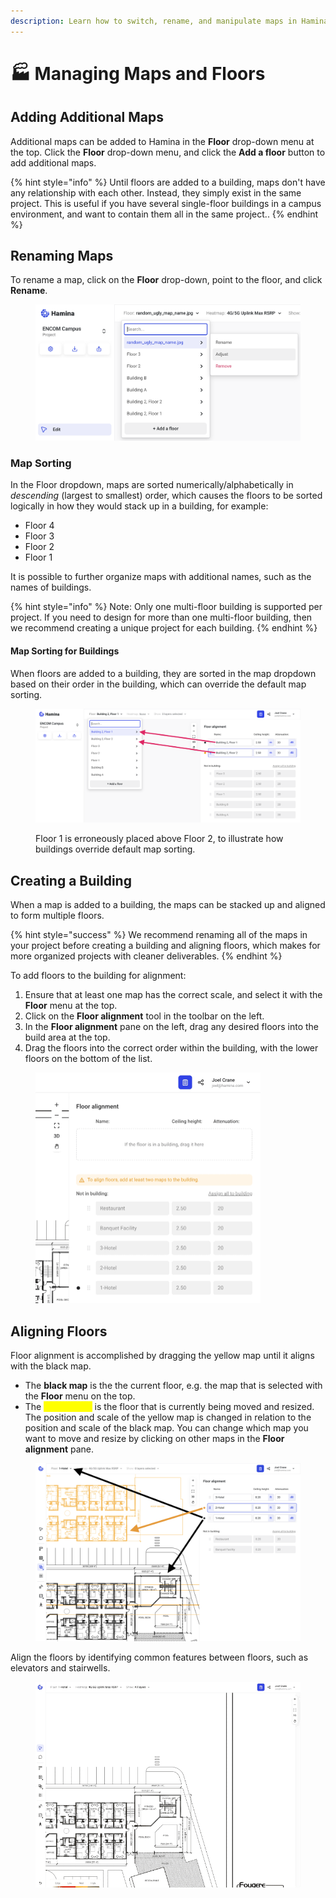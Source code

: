 ```yaml
---
description: Learn how to switch, rename, and manipulate maps in Hamina Network Planner.
---
```


# 🏭 Managing Maps and Floors

## Adding Additional Maps

Additional maps can be added to Hamina in the **Floor** drop-down menu at the top. Click the **Floor** drop-down menu, and click the **Add a floor** button to add additional maps.

{% hint style="info" %}
Until floors are added to a building, maps don't have any relationship with each other. Instead, they simply exist in the same project. This is useful if you have several single-floor buildings in a campus environment, and want to contain them all in the same project..
{% endhint %}

## Renaming Maps

To rename a map, click on the **Floor** drop-down, point to the floor, and click **Rename**.

<figure><img src="../.gitbook/assets/rename_map (1).png" alt=""><figcaption></figcaption></figure>

### Map Sorting

In the Floor dropdown, maps are sorted numerically/alphabetically in _descending_ (largest to smallest) order, which causes the floors to be sorted logically in how they would stack up in a building, for example:

* Floor 4
* Floor 3
* Floor 2
* Floor 1

It is possible to further organize maps with additional names, such as the names of buildings.

{% hint style="info" %}
Note: Only one multi-floor building is supported per project. If you need to design for more than one multi-floor building, then we recommend creating a unique project for each building.
{% endhint %}

#### Map Sorting for Buildings

When floors are added to a building, they are sorted in the map dropdown based on their order in the building, which can override the default map sorting.

<figure><img src="../.gitbook/assets/floor_reorder.png" alt=""><figcaption><p>Floor 1 is erroneously placed above Floor 2, to illustrate how buildings override default map sorting.</p></figcaption></figure>

## Creating a Building

When a map is added to a building, the maps can be stacked up and aligned to form multiple floors.

{% hint style="success" %}
We recommend renaming all of the maps in your project before creating a building and aligning floors, which makes for more organized projects with cleaner deliverables.
{% endhint %}

To add floors to the building for alignment:

1. Ensure that at least one map has the correct scale, and select it with the **Floor** menu at the top.
2. Click on the **Floor alignment** tool in the toolbar on the left.
3. In the **Floor alignment** pane on the left, drag any desired floors into the build area at the top.
4. Drag the floors into the correct order within the building, with the lower floors on the bottom of the list.

<figure><img src="../.gitbook/assets/add_floors.gif" alt="" width="360"><figcaption></figcaption></figure>

## Aligning Floors

Floor alignment is accomplished by dragging the yellow map until it aligns with the black map.&#x20;

* The **black map** is the the current floor, e.g. the map that is selected with the **Floor** menu on the top.
* The <mark style="color:yellow;">**yellow map**</mark> is the floor that is currently being moved and resized. The position and scale of the yellow map is changed in relation to the position and scale of the black map. You can change which map you want to move and resize by clicking on other maps in the **Floor alignment** pane.

<figure><img src="../.gitbook/assets/alignment_colors.png" alt=""><figcaption></figcaption></figure>

Align the floors by identifying common features between floors, such as elevators and stairwells.

<figure><img src="../.gitbook/assets/drag_floors_to_align (1).gif" alt="" width="525"><figcaption></figcaption></figure>
